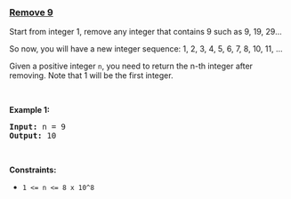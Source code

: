 ### [Remove 9](https://leetcode.com/problems/remove-9)

<p>Start from integer 1, remove any integer that contains 9 such as 9, 19, 29...</p>

<p>So now, you will have a new integer sequence: 1, 2, 3, 4, 5, 6, 7, 8, 10, 11, ...</p>

<p>Given a positive integer <code>n</code>, you need to return the n-th integer after removing. Note that 1 will be the first integer.</p>

<p>&nbsp;</p>
<p><strong>Example 1:</strong></p>
<pre><strong>Input:</strong> n = 9
<strong>Output:</strong> 10
</pre>
<p>&nbsp;</p>
<p><strong>Constraints:</strong></p>

<ul>
	<li><code>1 &lt;= n &lt;=&nbsp;8&nbsp;x 10^8</code></li>
</ul>
